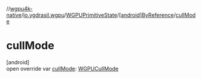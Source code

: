 //[wgpu4k-native](../../../../index.md)/[io.ygdrasil.wgpu](../../index.md)/[WGPUPrimitiveState](../index.md)/[[android]ByReference](index.md)/[cullMode](cull-mode.md)

# cullMode

[android]\
open override var [cullMode](cull-mode.md): [WGPUCullMode](../../-w-g-p-u-cull-mode/index.md)